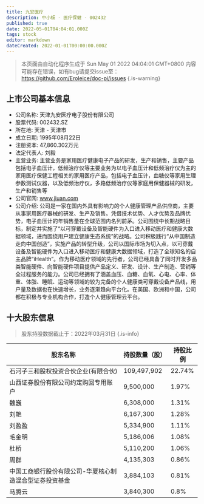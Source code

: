 ```yaml
---
title: 九安医疗
description: 中小板 - 医疗保健 - 002432
published: true
date: 2022-05-01T04:04:01.000Z
tags: stock
editor: markdown
dateCreated: 2022-01-01T00:00:00.000Z
---
```


> 本页面由自动化程序生成于 Sun May 01 2022 04:04:01 GMT+0800
> 内容可能存在错误，如有bug请提交issue至：https://github.com/Eroleice/doc-pi/issues
{.is-warning}

## 上市公司基本信息
- 公司名称: 天津九安医疗电子股份有限公司
- 股票代码: 002432.SZ
- 所在地: 天津 - 天津市
- 成立日期: 1995年08月22日
- 注册资本: 47,860.302万元
- 法定代表人: 刘毅
- 主营业务: 主营业务是家用医疗健康电子产品的研发，生产和销售，主要产品包括电子血压计，低频治疗仪等主要业务为以电子血压计和低频治疗仪为主的家用医疗保健工程相关的家用医疗产品，包括电子血压计，血糖仪等家用生理参数测试仪器，以及低频治疗仪，多路低频治疗仪等家庭用保健器械的研发，生产和销售等
- 公司官网: www.jiuan.com
- 公司介绍: 公司是一家在国内外具有影响力的个人健康管理产品供应商，主要从事家用医疗器械的研发、生产及销售。凭借技术优势、人才优势及品牌优势，电子血压计的年销售量在全球范围内名列前茅。公司围绕中长期战略目标，制定并实施了“以可穿戴设备及智能硬件为入口进入移动医疗和健康大数据领域，进而围绕用户建立健康生态系统”的战略。公司积极践行“从中国制造走向中国创造”，实施产品的转型升级，公司以国际市场为切入点，以可穿戴设备及智能硬件为入口进入移动医疗和健康大数据领域，打造了全球知名的自主品牌“iHealth”。作为移动医疗领域的先行者，公司已经具备了同时开发多品类智能硬件、向智能硬件项目提供产品定义、研发、设计、生产制造、营销等全过程服务的能力。公司已经拥有了涵盖血压、血糖、血氧、心电、心率、体重、体脂、睡眠、运动等领域的较为完备的个人健康类可穿戴设备产品线，用户量及数据也在快速增长，业务逐渐趋向平台化。在美国、欧洲和中国，公司都在积极与专业机构合作，打造个人健康管理云平台。


## 十大股东信息
> 股东持股数据截止于：2022年03月31日
{.is-info}

| 股东名称 | 持股数量（股） | 持股比例 |
| --- | --- | --- |
| 石河子三和股权投资合伙企业(有限合伙) | 109,497,902 | 22.74% |
| 山西证券股份有限公司约定购回专用账户 | 9,500,000 | 1.97% |
| 魏巍 | 6,308,000 | 1.31% |
| 刘艳 | 6,167,300 | 1.28% |
| 刘盈盈 | 5,334,900 | 1.11% |
| 毛金明 | 5,186,006 | 1.08% |
| 杜桥 | 5,110,200 | 1.06% |
| 周群 | 4,135,303 | 0.86% |
| 中国工商银行股份有限公司-华夏核心制造混合型证券投资基金 | 3,884,103 | 0.81% |
| 马腾云 | 3,840,300 | 0.8% |




